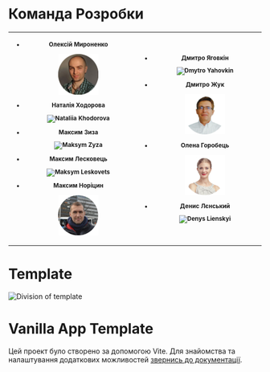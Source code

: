 # Команда Розробки

<table>
<tr>
<th align="center" width="440px">
<p> 
<small>
  <ul>
      <li>
        <p>Олексій Мироненко</p>
        <img
          width="80"
          class="dev-modal-img"
          src="./assets/Oleksiy_Myronenko.webp"
          alt="Oleksiy Myronenko"
        />
      </li>
      <li>
        <p>Наталія Ходорова</p>
        <img
          width="80"
          src="./assets/Nataliia_Khodorova.webp"
          alt="Nataliia Khodorova"
        />
      </li>
      <li>
        <p>Максим Зиза</p>
        <img
          width="80"
          src="./assets/Maksym_Zyza.webp"
          alt="Maksym Zyza"
        />
      </li>
      <li>
        <p>Максим Лесковець</p>
        <img
          width="80"
          src="./assets/Maksym_Leskovets.webp"
          alt="Maksym Leskovets"
        />
      </li>
      <li>
        <p>Максим Норіцин</p>
        <img
          width="80"
          src="./assets/Maksym_Noritsyn.webp"
          alt="Maksym Noritsyn"
        />
      </li>
    </ul>
</small>
</p>
</th>
<th align="center" width="440px">
<p> 
<small>
  <ul>
      <li>
        <p>Дмитро Яговкін</p>
        <img
          width="80"
          src="./assets/Dmytro_Yagovkin.webp"
          alt="Dmytro Yahovkin"
        />
      </li>
      <li>
        <p>Дмитро Жук</p>
        <img
          width="80"
          src="./assets/dmytro_zhuk.webp"
          alt="Dmytro Zhuk"
        />
      </li>
      <li>
        <p>Олена Горобець</p>
        <img
          width="80"
          src="./assets/Olena_Horobets.webp"
          alt="Olena Horobets"
        />
      </li>
      <li>
        <p>Денис Лєнський</p>
        <img
          width="80"
          src="./assets/Denys_Lienskyi.webp"
          alt="Denys Lienskyi"
        />
      </li>
    </ul>
</small>
</p>
</th>
</tr>
</table>

# Template

![Division of template](./assets/template.jpg)

# Vanilla App Template

Цей проект було створено за допомогою Vite. Для знайомства та налаштування
додаткових можливостей [звернись до документації](https://vitejs.dev/).

